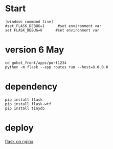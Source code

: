 # Start
```
[windows command line]
#set FLASK_DEBUG=1      #set environment var
set FLASK_DEBUG=0      #set environment var

```

# version 6 May
```
cd gobot_front/apps/port1234
python -m flask --app routes run --host=0.0.0.0
```

# dependency
```
pip install flask
pip install flask-wtf
pip install tinydb
```

# deploy 
[flask on nginx](
https://www.rosehosting.com/blog/how-to-deploy-flask-application-with-nginx-and-gunicorn-on-ubuntu-20-04/)